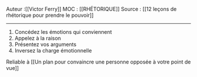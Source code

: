 
Auteur :[[Victor Ferry]]
MOC : [[RHÉTORIQUE]]
Source : [[12 leçons de rhétorique pour prendre le pouvoir]]
***

1. Concédez les émotions qui conviennent 
2. Appelez à la raison 
3. Présentez vos arguments 
4. Inversez la charge émotionnelle

Reliable à [[Un plan pour convaincre une personne opposée à votre point de vue]]